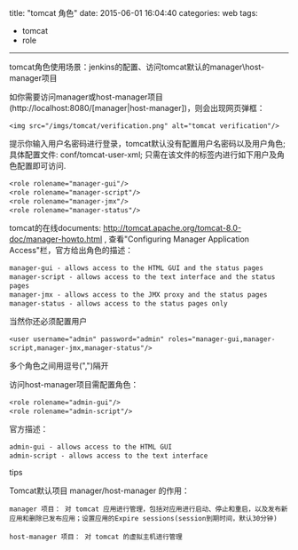 title: "tomcat 角色"
date: 2015-06-01 16:04:40
categories: web
tags: 
  - tomcat
  - role
---
tomcat角色使用场景：jenkins的配置、访问tomcat默认的manager\host-manager项目

如你需要访问manager或host-manager项目(http://localhost:8080/[manager|host-manager])，则会出现网页弹框：

	<img src="/imgs/tomcat/verification.png" alt="tomcat verification"/>

提示你输入用户名密码进行登录，tomcat默认没有配置用户名密码以及用户角色;具体配置文件: conf/tomcat-user-xml; 只需在该文件的<tomcat-users>标签内进行如下用户及角色配置即可访问.

	<role rolename="manager-gui"/>
  	<role rolename="manager-script"/>
  	<role rolename="manager-jmx"/>
  	<role rolename="manager-status"/>

tomcat的在线documents: http://tomcat.apache.org/tomcat-8.0-doc/manager-howto.html , 查看"Configuring Manager Application Access"栏，官方给出角色的描述：

	manager-gui - allows access to the HTML GUI and the status pages
	manager-script - allows access to the text interface and the status pages
	manager-jmx - allows access to the JMX proxy and the status pages
	manager-status - allows access to the status pages only

当然你还必须配置用户

	<user username="admin" password="admin" roles="manager-gui,manager-script,manager-jmx,manager-status"/>

多个角色之间用逗号(",")隔开

访问host-manager项目需配置角色：

	<role rolename="admin-gui"/>
	<role rolename="admin-script"/>

官方描述：

	admin-gui - allows access to the HTML GUI
	admin-script - allows access to the text interface

tips

Tomcat默认项目 manager/host-manager 的作用：

	manager 项目： 对 tomcat 应用进行管理，包括对应用进行启动、停止和重启，以及发布新应用和删除已发布应用；设置应用的Expire sessions(session到期时间，默认30分钟)

	host-manager 项目： 对 tomcat 的虚拟主机进行管理